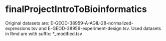 # finalProjectIntroToBioinformatics

Original datasets are: E-GEOD-38959-A-AGIL-28-normalized-expressions.tsv and E-GEOD-38959-experiment-design.tsv.
Used datasets in Rmd are with suffix: *_modified.tsv

